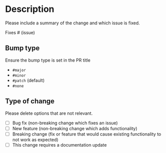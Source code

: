 # Description

Please include a summary of the change and which issue is fixed.

Fixes # (issue)

## Bump type

Ensure the bump type is set in the PR title

- `#major`
- `#minor`
- `#patch` (default)
- `#none`

## Type of change

Please delete options that are not relevant.

- [ ] Bug fix (non-breaking change which fixes an issue)
- [ ] New feature (non-breaking change which adds functionality)
- [ ] Breaking change (fix or feature that would cause existing functionality to not work as expected)
- [ ] This change requires a documentation update